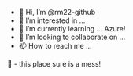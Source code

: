 - 👋 Hi, I’m @rm22-github
- 👀 I’m interested in ...
- 🌱 I’m currently learning ... Azure!
- 💞️ I’m looking to collaborate on ... 
- 📫 How to reach me ... 

🤔 - this place sure is a mess! 

<!---
rm22-github/rm22-github is a ✨ special ✨ repository because its `README.md` (this file) appears on your GitHub profile.
You can click the Preview link to take a look at your changes.
--->
